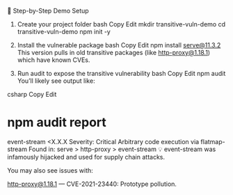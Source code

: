 📁 Step-by-Step Demo Setup
1. Create your project folder
bash
Copy
Edit
mkdir transitive-vuln-demo
cd transitive-vuln-demo
npm init -y
2. Install the vulnerable package
bash
Copy
Edit
npm install serve@11.3.2
This version pulls in old transitive packages (like http-proxy@1.18.1) which have known CVEs.

3. Run audit to expose the transitive vulnerability
bash
Copy
Edit
npm audit
You’ll likely see output like:

csharp
Copy
Edit
# npm audit report

event-stream  <X.X.X
Severity: Critical
Arbitrary code execution via flatmap-stream
Found in: serve > http-proxy > event-stream
💡 event-stream was infamously hijacked and used for supply chain attacks.

You may also see issues with:

http-proxy@1.18.1 — CVE-2021-23440: Prototype pollution.

